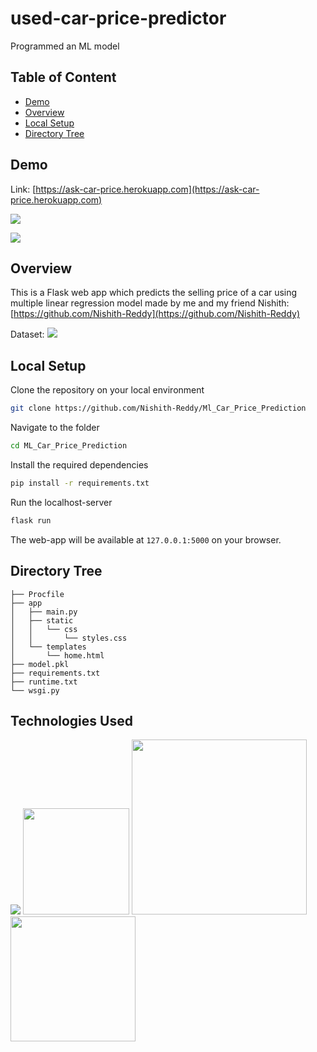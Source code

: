 # used-car-price-predictor
Programmed an ML model
## Table of Content
  * [Demo](#demo)
  * [Overview](#overview)
  * [Local Setup](#local-setup)
  * [Directory Tree](#directory-tree)


## Demo
Link: [https://ask-car-price.herokuapp.com](https://ask-car-price.herokuapp.com)

[![](https://i.imgur.com/Dynlly3.png)](https://ask-car-price.herokuapp.com)

[![](https://i.imgur.com/GqErsg7.png)](https://ask-car-price.herokuapp.com)

## Overview
This is a Flask web app which predicts the selling price of a car using multiple linear regression model made by me and my friend Nishith: [https://github.com/Nishith-Reddy](https://github.com/Nishith-Reddy)

Dataset: [![](https://www.kaggle.com/datasets/nehalbirla/vehicle-dataset-from-cardekho)](https://www.kaggle.com/datasets/nehalbirla/vehicle-dataset-from-cardekho)

## Local Setup
Clone the repository on your local environment <br>

```bash
git clone https://github.com/Nishith-Reddy/Ml_Car_Price_Prediction
```
Navigate to the folder <br>
```bash 
cd ML_Car_Price_Prediction
```
Install the required dependencies <br>
```bash
pip install -r requirements.txt 
```
Run the localhost-server <br>
```bash 
flask run
```
The web-app will be available at `127.0.0.1:5000` on your browser. 
## Directory Tree 
```
├── Procfile
├── app
│   ├── main.py
│   ├── static
│   │   └── css
│   │       └── styles.css
│   └── templates
│       └── home.html
├── model.pkl
├── requirements.txt
├── runtime.txt
└── wsgi.py
```
## Technologies Used
![](https://forthebadge.com/images/badges/made-with-python.svg)
[<img target="_blank" src="https://flask.palletsprojects.com/en/1.1.x/_images/flask-logo.png" width=170>](https://flask.palletsprojects.com/en/1.1.x/) [<img target="_blank" src="https://number1.co.za/wp-content/uploads/2017/10/gunicorn_logo-300x85.png" width=280>](https://gunicorn.org) [<img target="_blank" src="https://scikit-learn.org/stable/_static/scikit-learn-logo-small.png" width=200>](https://scikit-learn.org/stable/) 
